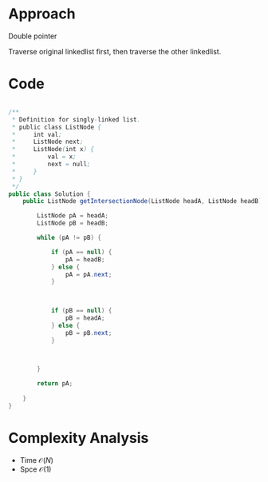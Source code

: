 # Approach

Double pointer

Traverse original linkedlist first, then traverse the other linkedlist.

# Code

```java

/**
 * Definition for singly-linked list.
 * public class ListNode {
 *     int val;
 *     ListNode next;
 *     ListNode(int x) {
 *         val = x;
 *         next = null;
 *     }
 * }
 */
public class Solution {
    public ListNode getIntersectionNode(ListNode headA, ListNode headB) {

        ListNode pA = headA;
        ListNode pB = headB;

        while (pA != pB) {

            if (pA == null) {
                pA = headB;
            } else {
                pA = pA.next;
            }

            

            if (pB == null) {
                pB = headA;
            } else {
                pB = pB.next;
            }

            

        }

        return pA;
        
    }
}

```

# Complexity Analysis
- Time $\mathcal{O}(N)$
- Spce $\mathcal{O}(1)$